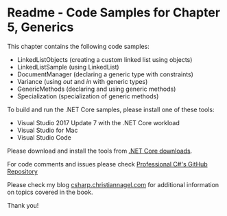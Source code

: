 # Readme - Code Samples for Chapter 5, Generics

This chapter contains the following code samples:

* LinkedListObjects (creating a custom linked list using objects)
* LinkedListSample (using LinkedList<T>)
* DocumentManager (declaring a generic type with constraints)
* Variance (using *out* and *in* with generic types)
* GenericMethods (declaring and using generic methods)
* Specialization (specialization of generic methods) 

To build and run the .NET Core samples, please install one of these tools:

* Visual Studio 2017 Update 7 with the .NET Core workload
* Visual Studio for Mac
* Visual Studio Code

Please download and install the tools from [.NET Core downloads](https://www.microsoft.com/net/core).
 
For code comments and issues please check [Professional C#'s GitHub Repository](https://github.com/ProfessionalCSharp/ProfessionalCSharp7)

Please check my blog [csharp.christiannagel.com](https://csharp.christiannagel.com "csharp.christiannagel.com") for additional information on topics covered in the book.

Thank you!